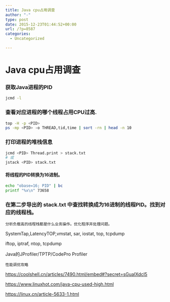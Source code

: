 ```yaml
---
title: Java cpu占用调查
author: "-"
type: post
date: 2015-12-23T01:44:52+00:00
url: /?p=8587
categories:
  - Uncategorized

---
```

# Java cpu占用调查
### 获取Java进程的PID
```bash
jcmd -l
```
### 查看对应进程的哪个线程占用CPU过高.
```bash
top -H -p <PID>
ps -mp <PID> -o THREAD,tid,time | sort -rn | head -n 10
```

### 打印进程的堆栈信息
```bash
jcmd <PID> Thread.print > stack.txt
# 或
jstack <PID> stack.txt
```

#### 将线程的PID转换为16进制。
```bash
echo "obase=16; PID" | bc
printf "%x\n" 73658
```


### 在第二步导出的 stack.txt 中查找转换成为16进制的线程PID。找到对应的线程栈。

    分析负载高的线程栈都是什么业务操作。优化程序并处理问题。


SystemTap,LatencyTOP,vmstat, sar, iostat, top, tcpdump
  
iftop, iptraf, ntop, tcpdump
  
Java的JProfiler/TPTP/CodePro Profiler


  
    性能调优攻略
  


https://coolshell.cn/articles/7490.html/embed#?secret=sGuaIXdcl5
  
<https://www.linuxhot.com/java-cpu-used-high.html>
  
<https://linux.cn/article-5633-1.html>